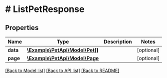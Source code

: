# # ListPetResponse

## Properties

Name | Type | Description | Notes
------------ | ------------- | ------------- | -------------
**data** | [**\Example\PetApi\Model\Pet[]**](Pet.md) |  | [optional] 
**page** | [**\Example\PetApi\Model\Page**](Page.md) |  | [optional] 

[[Back to Model list]](../../README.md#documentation-for-models) [[Back to API list]](../../README.md#documentation-for-api-endpoints) [[Back to README]](../../README.md)


